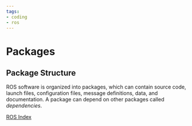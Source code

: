 ```yaml
---
tags:
- coding
- ros
---
```

# Packages
## Package Structure

ROS software is organized into packages, which can contain source code, launch files, configuration files, message definitions, data, and documentation. A package can depend on other packages called *dependencies*.

[ROS Index](https://index.ros.org/)
